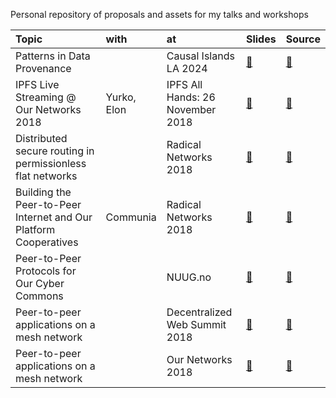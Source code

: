 Personal repository of proposals and assets for my talks and workshops

| Topic |  with | at | Slides | Source |
|:--|:--|:--|:--|:--|
| Patterns in Data Provenance | | Causal Islands LA 2024 | [🔗](https://benhylau.github.io/talks-and-workshops/talks/202403_causal-islands-la/patterns-in-data-provenance.pdf) | [📄](https://github.com/benhylau/talks-and-workshops/tree/master/talks/202403_causal-islands-la/) |
| IPFS Live Streaming @ Our Networks 2018 | Yurko, Elon | IPFS All Hands: 26 November 2018 | [🔗](https://benhylau.github.io/talks-and-workshops/talks/201811_ipfs-all-hands/) | [📄](https://github.com/benhylau/talks-and-workshops/tree/master/talks/201811_ipfs-all-hands/) |
| Distributed secure routing in permissionless flat networks | | Radical Networks 2018 | [🔗](https://benhylau.github.io/talks-and-workshops/talks/201810_radical-networks-lightning/) | [📄](https://github.com/benhylau/talks-and-workshops/tree/master/talks/201810_radical-networks-lightning/) |
| Building the Peer-to-Peer Internet and Our Platform Cooperatives | Communia | Radical Networks 2018 | [🔗](https://benhylau.github.io/talks-and-workshops/talks/201810_radical-networks/) | [📄](https://github.com/benhylau/talks-and-workshops/tree/master/talks/201810_radical-networks) |
| Peer-to-Peer Protocols for Our Cyber Commons | | NUUG.no | [🔗](https://benhylau.github.io/talks-and-workshops/talks/201810_nuug-hackeriet/) | [📄](https://github.com/benhylau/talks-and-workshops/tree/master/talks/201810_nuug-hackeriet/) |
| Peer-to-peer applications on a mesh network | | Decentralized Web Summit 2018 | [🔗](https://cryptpad.fr/slide/#/2/slide/edit/9cnufyyPlHq9NtGYTksWnwtm/) | [📄](https://github.com/benhylau/talks-and-workshops/tree/master/talks/201808_decentralized-web-summit-lightning/) |
| Peer-to-peer applications on a mesh network | | Our Networks 2018 | [🔗](https://cryptpad.fr/slide/#/2/slide/edit/tx42cK17id3+RQ8ZhiRRaQGS/) | [📄](https://github.com/benhylau/talks-and-workshops/tree/master/talks/201807_our-networks/) |
